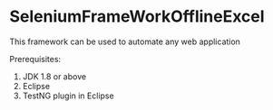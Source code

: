 # SeleniumFrameWorkOfflineExcel
This framework can be used to automate any web application


Prerequisites:
1. JDK 1.8 or above
2. Eclipse
3. TestNG plugin in Eclipse
